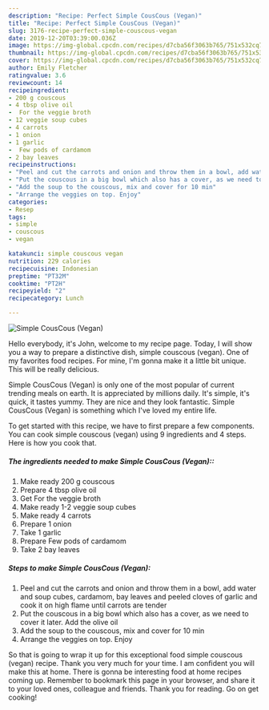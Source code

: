 ```yaml
---
description: "Recipe: Perfect Simple CousCous (Vegan)"
title: "Recipe: Perfect Simple CousCous (Vegan)"
slug: 3176-recipe-perfect-simple-couscous-vegan
date: 2019-12-20T03:39:00.036Z
image: https://img-global.cpcdn.com/recipes/d7cba56f3063b765/751x532cq70/simple-couscous-vegan-recipe-main-photo.jpg
thumbnail: https://img-global.cpcdn.com/recipes/d7cba56f3063b765/751x532cq70/simple-couscous-vegan-recipe-main-photo.jpg
cover: https://img-global.cpcdn.com/recipes/d7cba56f3063b765/751x532cq70/simple-couscous-vegan-recipe-main-photo.jpg
author: Emily Fletcher
ratingvalue: 3.6
reviewcount: 14
recipeingredient:
- 200 g couscous
- 4 tbsp olive oil
-  For the veggie broth
- 12 veggie soup cubes
- 4 carrots
- 1 onion
- 1 garlic
-  Few pods of cardamom
- 2 bay leaves
recipeinstructions:
- "Peel and cut the carrots and onion and throw them in a bowl, add water and soup cubes, cardamom, bay leaves and peeled cloves of garlic and cook it on high flame until carrots are tender"
- "Put the couscous in a big bowl which also has a cover, as we need to cover it later. Add the olive oil"
- "Add the soup to the couscous, mix and cover for 10 min"
- "Arrange the veggies on top. Enjoy"
categories:
- Resep
tags:
- simple
- couscous
- vegan

katakunci: simple couscous vegan
nutrition: 229 calories
recipecuisine: Indonesian
preptime: "PT32M"
cooktime: "PT2H"
recipeyield: "2"
recipecategory: Lunch

---
```



![Simple CousCous (Vegan)](https://img-global.cpcdn.com/recipes/d7cba56f3063b765/751x532cq70/simple-couscous-vegan-recipe-main-photo.jpg)

Hello everybody, it's John, welcome to my recipe page. Today, I will show you a way to prepare a distinctive dish, simple couscous (vegan). One of my favorites food recipes. For mine, I'm gonna make it a little bit unique. This will be really delicious.



Simple CousCous (Vegan) is only one of the most popular of current trending meals on earth. It is appreciated by millions daily. It's simple, it's quick, it tastes yummy. They are nice and they look fantastic. Simple CousCous (Vegan) is something which I've loved my entire life.


To get started with this recipe, we have to first prepare a few components. You can cook simple couscous (vegan) using 9 ingredients and 4 steps. Here is how you cook that.

##### The ingredients needed to make Simple CousCous (Vegan)::

1. Make ready 200 g couscous
1. Prepare 4 tbsp olive oil
1. Get  For the veggie broth
1. Make ready 1-2 veggie soup cubes
1. Make ready 4 carrots
1. Prepare 1 onion
1. Take 1 garlic
1. Prepare  Few pods of cardamom
1. Take 2 bay leaves




##### Steps to make Simple CousCous (Vegan):

1. Peel and cut the carrots and onion and throw them in a bowl, add water and soup cubes, cardamom, bay leaves and peeled cloves of garlic and cook it on high flame until carrots are tender
1. Put the couscous in a big bowl which also has a cover, as we need to cover it later. Add the olive oil
1. Add the soup to the couscous, mix and cover for 10 min
1. Arrange the veggies on top. Enjoy




So that is going to wrap it up for this exceptional food simple couscous (vegan) recipe. Thank you very much for your time. I am confident you will make this at home. There is gonna be interesting food at home recipes coming up. Remember to bookmark this page in your browser, and share it to your loved ones, colleague and friends. Thank you for reading. Go on get cooking!
